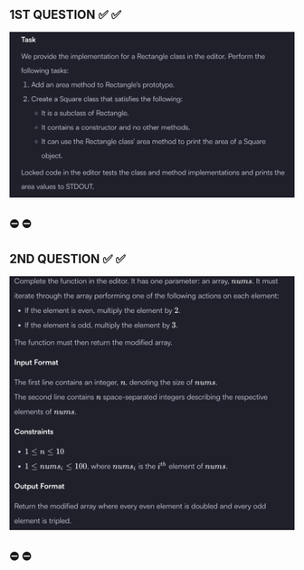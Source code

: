<!--  -->

## 1ST QUESTION ✅ ✅

![1st-question](./img/1.png)

## ⛔️ ⛔️

## 2ND QUESTION ✅ ✅

![1st-question](./img/2.png)

## ⛔️ ⛔️
